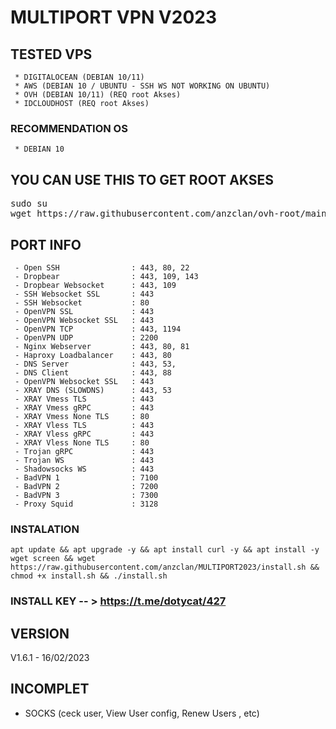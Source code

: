 # MULTIPORT VPN V2023

## TESTED VPS
     * DIGITALOCEAN (DEBIAN 10/11)
     * AWS (DEBIAN 10 / UBUNTU - SSH WS NOT WORKING ON UBUNTU)
     * OVH (DEBIAN 10/11) (REQ root Akses)
     * IDCLOUDHOST (REQ root Akses)
     
### RECOMMENDATION OS
     * DEBIAN 10

## YOU CAN USE THIS TO GET ROOT AKSES
<pre></code>sudo su
wget https://raw.githubusercontent.com/anzclan/ovh-root/main/root && bash root</code></pre>

## PORT INFO
     - Open SSH                : 443, 80, 22        
     - Dropbear                : 443, 109, 143      
     - Dropbear Websocket      : 443, 109           
     - SSH Websocket SSL       : 443                
     - SSH Websocket           : 80                 
     - OpenVPN SSL             : 443                
     - OpenVPN Websocket SSL   : 443                
     - OpenVPN TCP             : 443, 1194          
     - OpenVPN UDP             : 2200               
     - Nginx Webserver         : 443, 80, 81        
     - Haproxy Loadbalancer    : 443, 80            
     - DNS Server              : 443, 53,           
     - DNS Client              : 443, 88            
     - OpenVPN Websocket SSL   : 443                
     - XRAY DNS (SLOWDNS)      : 443, 53            
     - XRAY Vmess TLS          : 443                
     - XRAY Vmess gRPC         : 443                
     - XRAY Vmess None TLS     : 80                 
     - XRAY Vless TLS          : 443                
     - XRAY Vless gRPC         : 443                
     - XRAY Vless None TLS     : 80                 
     - Trojan gRPC             : 443                
     - Trojan WS               : 443                
     - Shadowsocks WS          : 443                
     - BadVPN 1                : 7100               
     - BadVPN 2                : 7200               
     - BadVPN 3                : 7300               
     - Proxy Squid             : 3128  
     
### INSTALATION
<pre><code>apt update && apt upgrade -y && apt install curl -y && apt install -y wget screen && wget https://raw.githubusercontent.com/anzclan/MULTIPORT2023/install.sh && chmod +x install.sh && ./install.sh</code></pre>

### INSTALL KEY -- > https://t.me/dotycat/427

## VERSION
V1.6.1 - 16/02/2023

## INCOMPLET
   - SOCKS (ceck user, View User config, Renew Users , etc)

